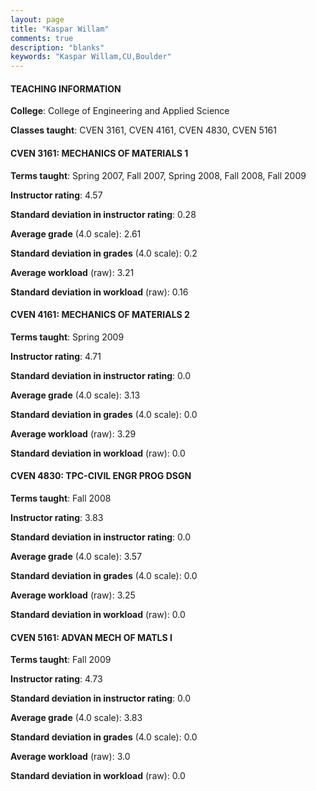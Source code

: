 ```yaml
---
layout: page
title: "Kaspar Willam" 
comments: true
description: "blanks"
keywords: "Kaspar Willam,CU,Boulder"
---
```

<head>
<script src="https://ajax.googleapis.com/ajax/libs/jquery/2.1.3/jquery.min.js"></script>
<script src="https://dl.dropboxusercontent.com/s/pc42nxpaw1ea4o9/highcharts.js?dl=0"></script>
<!-- <script src="../assets/js/highcharts.js"></script> -->
<style type="text/css">@font-face {
	font-family: "Bebas Neue";
	src: url(https://www.filehosting.org/file/details/544349/BebasNeue Regular.otf) format("opentype");
	}
	h1.Bebas { 
		font-family: "Bebas Neue", Verdana, Tahoma;
	}
</style>
</head>
	   
#### TEACHING INFORMATION

**College**: College of Engineering and Applied Science

**Classes taught**: CVEN 3161, CVEN 4161, CVEN 4830, CVEN 5161

#### CVEN 3161: MECHANICS OF MATERIALS 1

**Terms taught**: Spring 2007, Fall 2007, Spring 2008, Fall 2008, Fall 2009

**Instructor rating**: 4.57

**Standard deviation in instructor rating**: 0.28

**Average grade** (4.0 scale): 2.61

**Standard deviation in grades** (4.0 scale): 0.2

**Average workload** (raw): 3.21

**Standard deviation in workload** (raw): 0.16

#### CVEN 4161: MECHANICS OF MATERIALS 2

**Terms taught**: Spring 2009

**Instructor rating**: 4.71

**Standard deviation in instructor rating**: 0.0

**Average grade** (4.0 scale): 3.13

**Standard deviation in grades** (4.0 scale): 0.0

**Average workload** (raw): 3.29

**Standard deviation in workload** (raw): 0.0

#### CVEN 4830: TPC-CIVIL ENGR PROG DSGN

**Terms taught**: Fall 2008

**Instructor rating**: 3.83

**Standard deviation in instructor rating**: 0.0

**Average grade** (4.0 scale): 3.57

**Standard deviation in grades** (4.0 scale): 0.0

**Average workload** (raw): 3.25

**Standard deviation in workload** (raw): 0.0

#### CVEN 5161: ADVAN MECH OF MATLS I

**Terms taught**: Fall 2009

**Instructor rating**: 4.73

**Standard deviation in instructor rating**: 0.0

**Average grade** (4.0 scale): 3.83

**Standard deviation in grades** (4.0 scale): 0.0

**Average workload** (raw): 3.0

**Standard deviation in workload** (raw): 0.0

